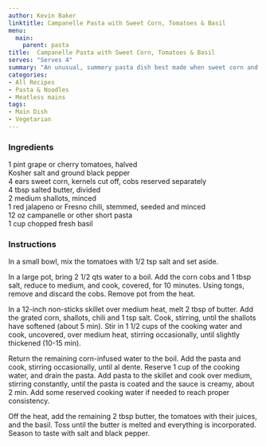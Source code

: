 ```yaml
---
author: Kevin Baker
linktitle: Campanelle Pasta with Sweet Corn, Tomatoes & Basil
menu:
  main:
    parent: pasta
title:  Campanelle Pasta with Sweet Corn, Tomatoes & Basil
serves: "Serves 4"
summary: "An unusual, summery pasta dish best made when sweet corn and tomatoes are at their best."
categories:
- All Recipes
- Pasta & Noodles
- Meatless mains
tags: 
- Main Dish
- Vegetarian
---
```

### Ingredients

<div class="ingredient-list">

1 pint grape or cherry tomatoes, halved  
Kosher salt and ground black pepper  
4 ears sweet corn, kernels cut off, cobs reserved separately    
4 tbsp salted butter, divided  
2 medium shallots, minced  
1 red jalapeno or Fresno chili, stemmed, seeded and minced  
12 oz campanelle or other short pasta  
1 cup chopped fresh basil  

</div>

### Instructions
In a small bowl, mix the tomatoes with 1/2 tsp salt and set aside.  

In a large pot, bring 2 1/2 qts water to a boil.  Add the corn cobs and 1 tbsp salt, reduce to medium, and cook, covered, for 10 minutes.  Using tongs, remove and discard the cobs. Remove pot from the heat.

In a 12-inch non-sticks  skillet over medium heat, melt 2 tbsp of butter. Add the grated corn, shallots, chili and 1 tsp salt. Cook, stirring, until the shallots have softened (about 5 min). Stir in 1 1/2 cups of the cooking water and cook, uncovered, over medium heat, stirring occasionally, until slightly thickened (10-15 min).

Return the remaining corn-infused water to the boil.  Add the pasta and cook, stirring occasionally, until al dente. Reserve 1 cup of the cooking water, and drain the pasta.  Add pasta to the skillet and cook over medium, stirring constantly, until the pasta is coated and the sauce is creamy, about 2 min.  Add some reserved cooking water if needed to reach proper consistency.

Off the heat, add the remaining 2 tbsp butter, the tomatoes with their juices, and the basil.  Toss until the butter is melted and everything is incorporated. Season to taste with salt and black pepper.
